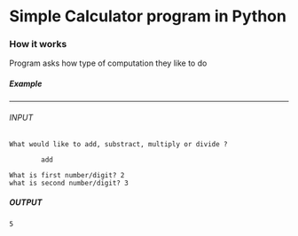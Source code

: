 # Simple Calculator program in Python

### How it works
 Program asks how type of computation they like to do

 ##### Example
 -----

###### INPUT
    What would like to add, substract, multiply or divide ?

            add 

    What is first number/digit? 2
    what is second number/digit? 3
##### OUTPUT
    5


